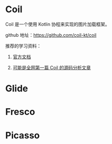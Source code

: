 # Coil

Coil 是一个使用 Kotlin 协程来实现的图片加载框架。

github 地址：https://github.com/coil-kt/coil

推荐的学习资料：

1. [官方文档](https://coil-kt.github.io/coil/)

2. [可能是全网第一篇 Coil 的源码分析文章](https://juejin.cn/post/6897872882051842061)

# Glide

# Fresco

# Picasso
